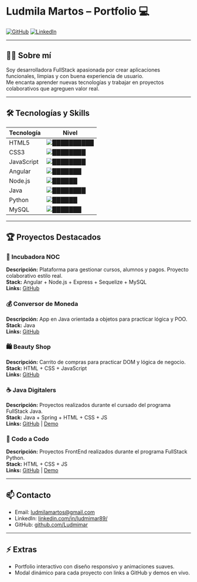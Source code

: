 # Ludmila Martos – Portfolio 💻

[![GitHub](https://img.shields.io/badge/GitHub-100000?style=for-the-badge&logo=github&logoColor=white)](https://github.com/Ludmimar)
[![LinkedIn](https://img.shields.io/badge/LinkedIn-0077B5?style=for-the-badge&logo=linkedin&logoColor=white)](https://www.linkedin.com/in/ludmimar89/)

---

## 👩‍💻 Sobre mí
Soy desarrolladora FullStack apasionada por crear aplicaciones funcionales, limpias y con buena experiencia de usuario.  
Me encanta aprender nuevas tecnologías y trabajar en proyectos colaborativos que agreguen valor real.  

---

## 🛠 Tecnologías y Skills

| Tecnología | Nivel |
|------------|-------|
| HTML5      | ![██████████](https://img.shields.io/badge/90%25-HTML5-brightgreen) |
| CSS3       | ![████████](https://img.shields.io/badge/85%25-CSS3-brightgreen) |
| JavaScript | ![████████](https://img.shields.io/badge/80%25-JavaScript-yellowgreen) |
| Angular    | ![███████](https://img.shields.io/badge/75%25-Angular-red) |
| Node.js    | ![██████](https://img.shields.io/badge/70%25-Node.js-brightgreen) |
| Java       | ![████████](https://img.shields.io/badge/80%25-Java-orange) |
| Python     | ![██████](https://img.shields.io/badge/70%25-Python-blue) |
| MySQL      | ![███████](https://img.shields.io/badge/75%25-MySQL-blue) |

---

## 🏆 Proyectos Destacados

### 🌸 Incubadora NOC
**Descripción:** Plataforma para gestionar cursos, alumnos y pagos. Proyecto colaborativo estilo real.  
**Stack:** Angular + Node.js + Express + Sequelize + MySQL  
**Links:** [GitHub](https://github.com/Ludmimar/Incubadora_Noc)  

### 💰 Conversor de Moneda
**Descripción:** App en Java orientada a objetos para practicar lógica y POO.  
**Stack:** Java  
**Links:** [GitHub](https://github.com/Ludmimar/DesafioConversorDeMoneda)  

### 🛍 Beauty Shop
**Descripción:** Carrito de compras para practicar DOM y lógica de negocio.  
**Stack:** HTML + CSS + JavaScript  
**Links:** [GitHub](https://github.com/Ludmimar)  

### ☕ Java Digitalers
**Descripción:** Proyectos realizados durante el cursado del programa FullStack Java.  
**Stack:** Java + Spring + HTML + CSS + JS  
**Links:** [GitHub](https://github.com/Ludmimar/Java-Digitalers/tree/main) | [Demo](https://fintech-banco.netlify.app/)  

### 🐍 Codo a Codo
**Descripción:** Proyectos FrontEnd realizados durante el programa FullStack Python.  
**Stack:** HTML + CSS + JS  
**Links:** [GitHub](https://github.com/Ludmimar/CodoaCodo-Grupo01) | [Demo](https://ludmimar.github.io/CodoaCodo-Grupo01/)  


---

## 📫 Contacto
- Email: [ludmilamartos@gmail.com](mailto:ludmilamartos@gmail.com)  
- LinkedIn: [linkedin.com/in/ludmimar89/](https://www.linkedin.com/in/ludmimar89/)  
- GitHub: [github.com/Ludmimar](https://github.com/Ludmimar)  

---

## ⚡ Extras
- Portfolio interactivo con diseño responsivo y animaciones suaves.  
- Modal dinámico para cada proyecto con links a GitHub y demos en vivo.  

